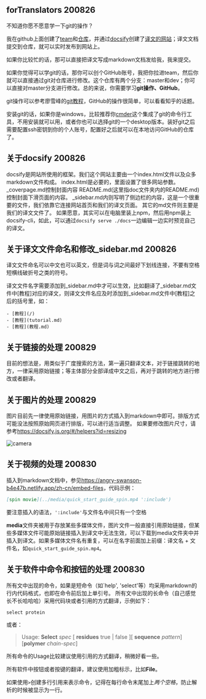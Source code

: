 ## forTranslators 200826

不知道你愿不愿意学一下git的操作？

我在github上面创建了[team](https://github.com/BioTranslators)和[仓库](https://github.com/BioTranslators/Chinese-translation-of-ChimeraX-user-guide)，并通过[docsify](https://docsify.js.org/#/)创建了[译文的网站](https://biotranslators.github.io/Chinese-translation-of-ChimeraX-user-guide/#/)；译文文档提交到仓库，就可以实时发布到网站上。

如果你比较忙的话，那可以直接把译文写成markdown文档发给我，我来提交。

如果你觉得可以学git的话，那你可以创个GitHub账号，我把你拉进team，然后你就可以直接通过git对仓库进行修改。这个仓库有两个分支：master和dev；你可以直接对master分支进行修改。总的来说，你需要学习**git操作、GitHub**。

git操作可以参考廖雪峰的[git教程](https://www.liaoxuefeng.com/wiki/896043488029600)，GitHub的操作很简单，可以看看知乎的话题。

安装git的话，如果你是windows，比较推荐你[cmder](https://cmder.net/)这个集成了git的命令行工具，不用安装就可以用，或者你也可以选择git的一个desktop版本。装好git之后需要配置ssh密钥到你的个人账号，配置好之后就可以在本地访问GitHub的仓库了。


## 关于docsify 200826
docsify是网站所使用的框架。我们这个网站主要由一个index.html文件以及众多markdown文件构成。
index.html是必要的，里面设置了很多网站参数。
_coverpage.md控制封面内容
README.md(这里指doc文件夹内的README.md)控制封面下滑页面的内容。
_sidebar.md内则写明了侧边栏的内容，这是一个很重要的文件，我们依靠它连接网站首页和我们的译文页面。
其它的md文件则主要是我们的译文文件了。
如果愿意，其实可以在电脑里装上npm，然后用npm装上docsify-cli，如此，可以通过`docsify serve ./docs`一边编辑一边实时预览自己的译文。


## 关于译文文件命名和修改_sidebar.md 200826
译文文件命名可以中文也可以英文，但是词与词之间最好下划线连接，不要有空格短横线破折号之类的符号。

译文文件名字需要添加到_sidebar.md中才可以生效，比如翻译了_sidebar.md文件中[教程]对应的译文，则译文文件名应及时添加到_sidebar.md文件中[教程]之后的括号里，如：

```
- [教程](/)
- [教程](tutorial.md)
- [教程](教程.md)
```

## 关于链接的处理 200829

目前的想法是，用类似于广度搜索的方法，第一遍只翻译文本，对于链接跳转的地方，一律采用原始链接；等主体部分全部译成中文之后，再对于跳转的地方进行修改或者翻译。


## 关于图片的处理 200829

图片目前先一律使用原始链接，用图片的方式插入到markdown中即可。排版方式可能没法按照原始网页进行排版，可以进行适当调整。
如果要修改图片尺寸，请参考<https://docsify.js.org/#/helpers?id=resizing>

![camera](https://www.cgl.ucsf.edu/chimerax/docs/user/tools/shortcut-icons/video.png ':size=20x20')


## 关于视频的处理 200830
插入到markdown文档中，参见<https://angry-swanson-b4e47b.netlify.app/zh-cn/embed-files>，代码示例：
```markdown
[spin movie](../media/quick_start_guide_spin.mp4 ':include')
```
要注意插入的语法，`':include'`与文件名中间只有一个空格


**media**文件夹被用于存放某些多媒体文件，图片文件一般直接引用原始链接，但某些多媒体文件可能原始链接插入到译文中无法生效，可以下载到media文件夹中并插入到译文。如果多媒体文件名有重复，可以在名字前面加上前缀：译文名 + 文件名，如`quick_start_guide_spin.mp4`。


## 关于软件中命令和按钮的处理 200830

所有文中出现的命令，如果是短命令（如`help', 'select'等）均采用markdown的行内代码格式，也即在命令前后加上单引号。
所有文中出现的长命令（自己感觉长不长哈哈哈）采用代码块或者引用的方式翻译，示例如下：

```ChimeraX
select protein
```

或者：

> Usage: **Select** *spec* [ **residues** true | false ][ **sequence** *pattern*][**polymer** *chain-spec*]

所有命令的Usage比较建议使用引用的方式翻译，稍微好看一些。

所有软件中按钮或者按键的翻译，建议使用加粗标示，比如**File**。

如果使用`>`创建多行引用来表示命令，记得在每行命令末尾加上*两个空格*，防止解析的时候被显示为一行。
